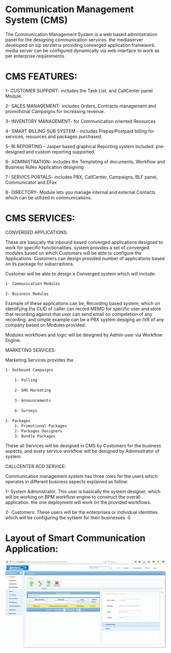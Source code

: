 # Communication Management System (CMS)

The Communication Management System is a web based administration panel for the designing communication services. the mediaserver developed on sip servlet is providing converged application framework. media server can be configured dynamically via web interface to work as per enterprise requirements.

CMS FEATURES:
============

1- CUSTOMER SUPPORT- includes the Task List, and CallCenter panel Module.

2- SALES MANAGEMENT-  includes Orders, Contracts management and promotional Campaigns for increasing revenue.

3- INVENTORY MANAGEMENT- for Communication oriented Resources

4- SMART BILLING SUB SYSTEM - includes Prepay/Postpaid billing for services, resources and packages purchased.

5- BI REPORTING - Jasper based graphical Reporting system included. pre-designed and custom reporting supported.

6- ADMINISTRATION-  includes the Templating of documents, Workflow and Business Rules Application designing

7- SERVICS PORTALS- includes PBX, CallCenter, Campaigns, BLF panel, Communicator and EFax

8- DIRECTORY-  Module lets you manage internal and external Contacts which can be utilized in communications.


CMS SERVICES:
============
CONVERGED APPLICATIONS:
    
These are basically the inbound based converged applications designed to work for specific functionalities. system provides a set of converged modules based on which Customers will be able to configure the Applications. Customers can design provided number of applications based on its package for subscriptions. 

Customer will be able to design a Converged system which will include:

    1- Communication Modules

    2- Business Modules 

Example of these applications can be, Recording based system; which on identifying the CLID of caller can record MEMO for specific user and store that recording against that user can send email on compeletion of any recording. and simple example can be a PBX system desiging an IVR of any company based on Modules provided. 

Modules workflows and logic will be designed by Admin user via Workflow Engine. 

MARKETING SERVICES:

Marketing Services provides the 
    
    1- Outbound Campaigns 
    
        1- Polling
    
        2- SMS Marketing
    
        3- Announcements
    
        4- Surveys

    2- Packages
        1- Promotional Packages
        2- Packages Designers
        3- Bundle Packages
        
These all Services will be designed in CMS by Customers for the business aspects, and every service workflow will be designed by Administrator of system. 


CALLCENTER ACD SERVICE:



Communication management system has three roles for the users which operates in different business aspects explained as follow:

1- System Administrator. 
This user is basically the system designer, which will be working on BPM workflow engine to construct the overall application. the one deployment will work on the provided workflows. 

2- Customers:
These users will be the enterprises or individual identities which will be configuring the sytsem for their businesses. 0

# Layout of Smart Communication Application:

![](https://github.com/Contourdynamics/smartcommunication/blob/master/Layout/Layout-SmartCommunication.png)
